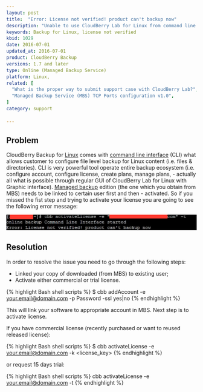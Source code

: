 ```yaml
---
layout: post
title:  "Error: License not verified! product can't backup now"
description: "Unable to use CloudBerry Lab for Linux from command line with: «Error: License not verified! product can't backup now»"
keywords: Backup for Linux, license not verified
kbid: 1029
date: 2016-07-01
updated_at: 2016-07-01
product: CloudBerry Backup
versions: 1.7 and later
type: Online (Managed Backup Service)
platform: Linux,
related: [
  "What is the proper way to submit support case with CloudBerry Lab?",
  "Managed Backup Service (MBS) TCP Ports configuration v1.0",
]
category: support

---
```

## Problem

CloudBerry Backup for [Linux][1f46d3be] comes with [command line interface][4ac3b676] (CLI) what allows customer to configure file level backup for Linux content (i.e. files & directories). CLI is very powerful tool operate entire backup ecosystem (i.e. configure account, configure license, create plans, manage plans, - actually all what is possible through regular GUI of CloudBerry Lab for Linux with Graphic interface). [Managed backup][f239e3e0] edition (the one which you obtain from MBS) needs to be linked to certain user first and then - activated. So if you missed the fist step and trying to activate your license you are going to see the following error message:

![Error: License not verified! Product can't backup now](/images/error_License_not_verified_product_cant_backup_now.png)

## Resolution

In order to resolve the issue you need to go through the following steps:

*  Linked your copy of downloaded (from MBS) to existing user;
*  Activate either commercial or trial license.

{% highlight Bash shell scripts %}
$ cbb addAccount -e your.email@domain.com -p Password -ssl yes|no
{% endhighlight %}

This will link your software to appropriate account in MBS. Next step is to activate license.

If you have commercial license (recently purchased or want to reused released license):

{% highlight Bash shell scripts %}
$ cbb activateLicense -e your.email@domain.com -k <license_key>
{% endhighlight %}

or request 15 days trial:

{% highlight Bash shell scripts %}
cbb activateLicense -e your.email@domain.com -t
{% endhighlight %}


  [1f46d3be]: http://www.cloudberrylab.com/backuplinux.aspx "CloudBerry Lab for Linux OS"
  [4ac3b676]: http://www.cloudberrylab.com/backupcmd_nix.aspx "Command Line Interface for Linux"
  [f239e3e0]: http://www.cloudberrylab.com/managed-online-backup-service-amazon-s3-azure.aspx "Managed backup"
